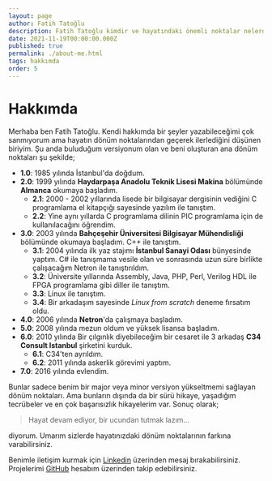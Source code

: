 ```yaml
---
layout: page
author: Fatih Tatoğlu
description: Fatih Tatoğlu kimdir ve hayatındaki önemli noktalar nelerdir.
date: 2021-11-19T00:00:00.000Z
published: true
permalink: ./about-me.html
tags: hakkımda
order: 5
---
```


# Hakkımda

Merhaba ben Fatih Tatoğlu. Kendi hakkımda bir şeyler yazabileceğimi çok sanmıyorum ama hayatın dönüm noktalarından geçerek ilerlediğini düşünen biriyim. Şu anda buluduğum versiyonum olan ve beni oluşturan ana dönüm noktaları şu şekilde;

- **1.0**: 1985 yılında İstanbul'da doğdum.
- **2.0**: 1999 yılında **Haydarpaşa Anadolu Teknik Lisesi Makina** bölümünde **Almanca** okumaya başladım.
  - **2.1**: 2000 - 2002 yıllarında lisede bir bilgisayar dergisinin vediğini C programlama el kitapçığı sayesinde yazılım ile tanıştım.
  - **2.2**: Yine aynı yıllarda C programlama dilinin PIC programlama için de kullanılacağını öğrendim.
- **3.0**: 2003 yılında **Bahçeşehir Üniversitesi Bilgisayar Mühendisliği** bölümünde okumaya başladım. C++ ile tanıştım.
  - **3.1**: 2004 yılında ilk yaz stajımı **İstanbul Sanayi Odası** bünyesinde yaptım. C# ile tanışmama vesile olan ve sonrasında uzun süre birlikte çalışacağım Netron ile tanıştırıldım.
  - **3.2**: Üniversite yıllarında Assembly, Java, PHP, Perl, Verilog HDL ile FPGA programlama gibi diller ile tanıştım.
  - **3.3**: Linux ile tanıştım.
  - **3.4**: Bir arkadaşım sayesinde *Linux from scratch* deneme fırsatım oldu.
- **4.0**: 2006 yılında **Netron**'da çalışmaya başladım.
- **5.0**: 2008 yılında mezun oldum ve yüksek lisansa başladım.
- **6.0**: 2010 yılında Bir çılgınlık diyebileceğim bir cesaret ile 3 arkadaş **C34 Consult Istanbul** şirketini kurduk.
  - **6.1**: C34'ten ayrıldım.
  - **6.2**: 2011 yılında askerlik görevimi yaptım.
- **7.0**: 2016 yılında evlendim.

Bunlar sadece benim bir major veya minor versiyon yükseltmemi sağlayan dönüm noktaları. Ama bunların dışında da bir sürü hikaye, yaşadığım tecrübeler ve en çok başarısızlık hikayelerim var. Sonuç olarak;

> Hayat devam ediyor, bir ucundan tutmak lazım...

diyorum. Umarım sizlerde hayatınızdaki dönüm noktalarının farkına varabilirsiniz.

Benimle iletişim kurmak için [Linkedin](https://www.linkedin.com/in/fatihtatoglu/ "Fatih Tatoğlu | LinkedIn") üzerinden mesaj bırakabilirsiniz. Projelerimi [GitHub](https://github.com/fatihtatoglu/ "fatihtatoglu (Fatih Tatoğlu)") hesabım üzerinden takip edebilirsiniz.
